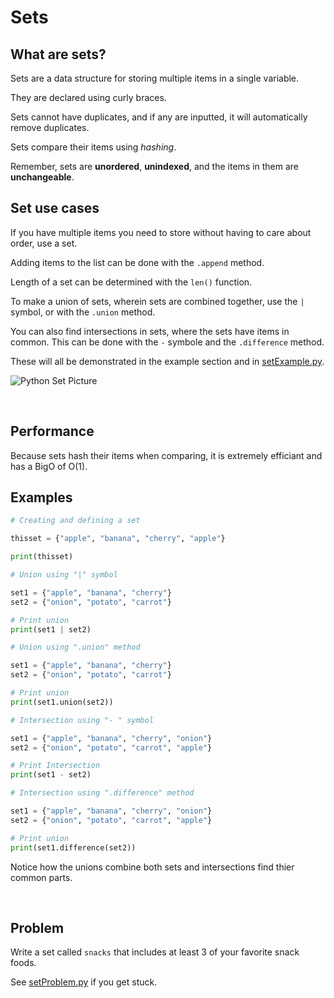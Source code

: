 # Sets

## What are sets?
Sets are a data structure for storing multiple items in a single variable.

They are declared using curly braces.

Sets cannot have duplicates, and if any are inputted, it will automatically remove duplicates.

Sets compare their items using *hashing*.

Remember, sets are **unordered**,  **unindexed**, and the items in them are **unchangeable**.
<br />

## Set use cases
If you have multiple items you need to store without having to care about order, use a set. 

Adding items to the list can be done with the `.append` method.

Length of a set can be determined with the `len()` function.

To make a union of sets, wherein sets are combined together, use the `|` symbol, or with the `.union` method.

You can also find intersections in sets, where the sets have items in common. This can be done with the `-` symbole and the `.difference` method.

These will all be demonstrated in the example section and in [setExample.py](./setExample.py).

![Python Set Picture](https://static.thegeekstuff.com/wp-content/uploads/2019/04/python-set.png)

<br />

## Performance
Because sets hash their items when comparing, it is extremely efficiant and has a BigO of O(1).

## Examples

``` python
# Creating and defining a set

thisset = {"apple", "banana", "cherry", "apple"}

print(thisset)

```

``` python
# Union using "|" symbol

set1 = {"apple", "banana", "cherry"}
set2 = {"onion", "potato", "carrot"}

# Print union
print(set1 | set2)
```

``` python
# Union using ".union" method

set1 = {"apple", "banana", "cherry"}
set2 = {"onion", "potato", "carrot"}

# Print union
print(set1.union(set2))

```

``` python
# Intersection using "- " symbol

set1 = {"apple", "banana", "cherry", "onion"}
set2 = {"onion", "potato", "carrot", "apple"}

# Print Intersection
print(set1 - set2)
```

``` python
# Intersection using ".difference" method

set1 = {"apple", "banana", "cherry", "onion"}
set2 = {"onion", "potato", "carrot", "apple"}

# Print union
print(set1.difference(set2))

```

Notice how the unions combine both sets and intersections find thier common parts. 


<br />

## Problem
Write a set called `snacks` that includes at least 3 of your favorite snack foods.

See [setProblem.py](./setProblem.py) if you get stuck.